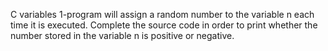 C variables 
1-program will assign a random number to the variable n each time it is executed. Complete the source code in order to print whether the number stored in the variable n is positive or negative.

